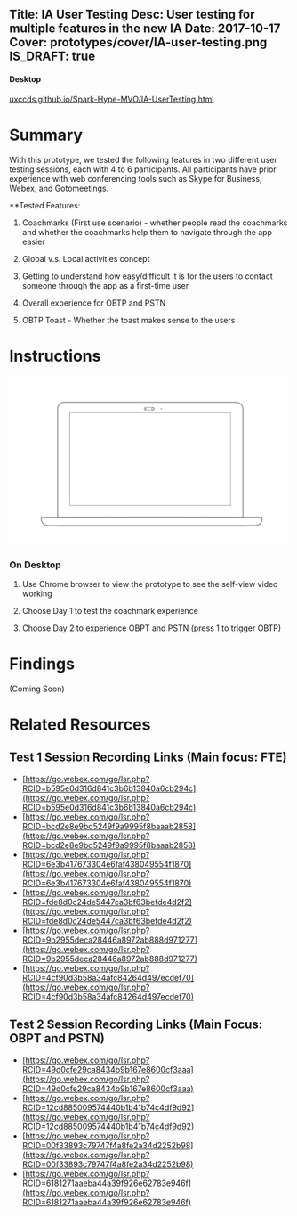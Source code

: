 Title: IA User Testing
Desc: User testing for multiple features in the new IA
Date: 2017-10-17
Cover: prototypes/cover/IA-user-testing.png
IS_DRAFT: true
---

#### Desktop 

[uxccds.github.io/Spark-Hype-MVO/IA-UserTesting.html](uxccds.github.io/Spark-Hype-MVO/IA-UserTesting.html)

# Summary
With this prototype, we tested the following features in two different user testing sessions, each with 4 to 6 participants. All participants have prior experience with web conferencing tools such as Skype for Business, Webex, and Gotomeetings.

**Tested Features:

1) Coachmarks (First use scenario) - whether people read the coachmarks and whether the coachmarks help them to navigate through the app easier

2) Global v.s. Local activities concept

3) Getting to understand how easy/difficult it is for the users to contact someone through the app as a first-time user

4) Overall experience for OBTP and PSTN

5) OBTP Toast - Whether the toast makes sense to the users

# Instructions

![Desktop](../../../img_data/prototypes/Desktop-2x.png)

### On Desktop

1) Use Chrome browser to view the prototype to see the self-view video working

2) Choose Day 1 to test the coachmark experience

3) Choose Day 2 to experience OBPT and PSTN (press 1 to trigger OBTP)

# Findings

(Coming Soon)

# Related Resources

## Test 1 Session Recording Links (Main focus: FTE)

* [https://go.webex.com/go/lsr.php?RCID=b595e0d316d841c3b6b13840a6cb294c](https://go.webex.com/go/lsr.php?RCID=b595e0d316d841c3b6b13840a6cb294c)
*  [https://go.webex.com/go/lsr.php?RCID=bcd2e8e9bd5249f9a9995f8baaab2858](https://go.webex.com/go/lsr.php?RCID=bcd2e8e9bd5249f9a9995f8baaab2858)
*  [https://go.webex.com/go/lsr.php?RCID=6e3b417673304e6faf438049554f1870](https://go.webex.com/go/lsr.php?RCID=6e3b417673304e6faf438049554f1870)
*  [https://go.webex.com/go/lsr.php?RCID=fde8d0c24de5447ca3bf63befde4d2f2](https://go.webex.com/go/lsr.php?RCID=fde8d0c24de5447ca3bf63befde4d2f2)
* [https://go.webex.com/go/lsr.php?RCID=9b2955deca28446a8972ab888d971277](https://go.webex.com/go/lsr.php?RCID=9b2955deca28446a8972ab888d971277)
* [https://go.webex.com/go/lsr.php?RCID=4cf90d3b58a34afc84264d497ecdef70](https://go.webex.com/go/lsr.php?RCID=4cf90d3b58a34afc84264d497ecdef70)

## Test 2 Session Recording Links (Main Focus: OBPT and PSTN)
* [https://go.webex.com/go/lsr.php?RCID=49d0cfe29ca8434b9b167e8600cf3aaa](https://go.webex.com/go/lsr.php?RCID=49d0cfe29ca8434b9b167e8600cf3aaa) 
* [https://go.webex.com/go/lsr.php?RCID=12cd885009574440b1b41b74c4df9d92](https://go.webex.com/go/lsr.php?RCID=12cd885009574440b1b41b74c4df9d92)
* [https://go.webex.com/go/lsr.php?RCID=00f33893c79747f4a8fe2a34d2252b98](https://go.webex.com/go/lsr.php?RCID=00f33893c79747f4a8fe2a34d2252b98)
* [https://go.webex.com/go/lsr.php?RCID=6181271aaeba44a39f926e62783e946f](https://go.webex.com/go/lsr.php?RCID=6181271aaeba44a39f926e62783e946f)